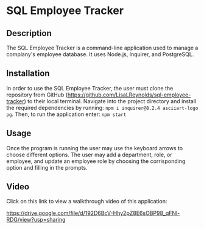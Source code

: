 # SQL Employee Tracker

## Description

The SQL Employee Tracker is a command-line application used to manage a complany's employee database. It uses Node.js, Inquirer, and PostgreSQL.

## Installation

In order to use the SQL Employee Tracker, the user must clone the repository from GitHub (https://github.com/LisaLReynolds/sql-employee-tracker) to their local terminal. Navigate into the project directory and install the required dependencies by running: `npm i inquirer@8.2.4 asciiart-logo pg`. Then, to run the application enter: `npm start`

## Usage

Once the program is running the user may use the keyboard arrows to choose different options. The user may add a department, role, or employee, and update an employee role by choosing the corrisponding option and filling in the prompts.

## Video

Click on this link to view a walkthrough video of this application:

https://drive.google.com/file/d/192D6BcV-Hhy2pZ8E6sOBP98_qFNl-RDG/view?usp=sharing
